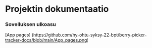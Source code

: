 # Projektin dokumentaatio

### Sovelluksen ulkoasu
[App pages] (https://github.com/hy-ohtu-syksy-22-bpt/berry-picker-tracker-docs/blob/main/App_pages.png)
